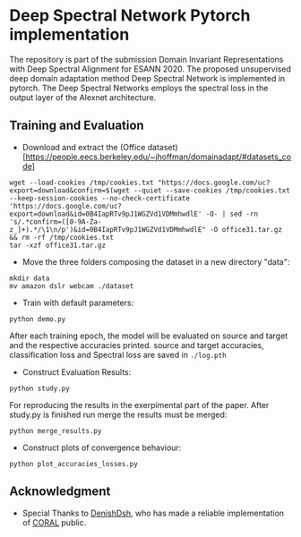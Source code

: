 # Deep Spectral Network Pytorch implementation

The repository is part of the submission Domain Invariant Representations with Deep Spectral Alignment for ESANN 2020.
The proposed unsupervised deep domain adaptation method Deep Spectral Network is implemented in pytorch. The Deep Spectral Networks employs the spectral loss in the output layer of the Alexnet architecture.

## Training and Evaluation

- Download and extract the (Office dataset)[https://people.eecs.berkeley.edu/~jhoffman/domainadapt/#datasets_code]

```
wget --load-cookies /tmp/cookies.txt "https://docs.google.com/uc?export=download&confirm=$(wget --quiet --save-cookies /tmp/cookies.txt --keep-session-cookies --no-check-certificate 'https://docs.google.com/uc?export=download&id=0B4IapRTv9pJ1WGZVd1VDMmhwdlE' -O- | sed -rn 's/.*confirm=([0-9A-Za-z_]+).*/\1\n/p')&id=0B4IapRTv9pJ1WGZVd1VDMmhwdlE" -O office31.tar.gz && rm -rf /tmp/cookies.txt
tar -xzf office31.tar.gz
```

- Move the three folders composing the dataset in a new directory "data":
```
mkdir data
mv amazon dslr webcam ./dataset
```

- Train with default parameters:
```
python demo.py
```
After each training epoch, the model will be evaluated on source and target and the respective accuracies printed.
source and target accuracies, classification loss and Spectral loss are saved in `./log.pth`

- Construct Evaluation Results:
```
python study.py
```
For reproducing the results in the exerpimental part of the paper. After study.py is finished run merge the results must be merged:
```
python merge_results.py
```

- Construct plots of convergence behaviour:
```
python plot_accuracies_losses.py
```

## Acknowledgment
* Special Thanks to [DenishDsh](https://github.com/DenisDsh), who has made a reliable implementation of [CORAL](https://github.com/VisionLearningGroup/CORAL) public.
